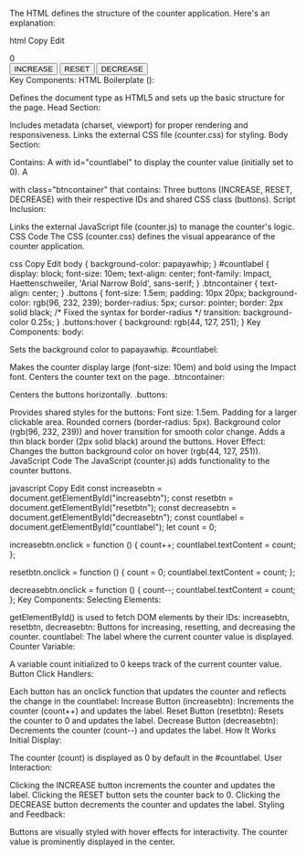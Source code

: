 The HTML defines the structure of the counter application. Here's an explanation:

html
Copy
Edit
<!DOCTYPE html>
<html lang="en">
<head>
    <meta charset="UTF-8">
    <meta name="viewport" content="width=device-width, initial-scale=1.0">
    <title>Document</title>
    <link rel="stylesheet" href="counter.css">
</head>
<body>
    <label id="countlabel">0</label>
    <div class="btncontainer">
        <button id="increasebtn" class="buttons">INCREASE</button>
        <button id="resetbtn" class="buttons">RESET</button>
        <button id="decreasebtn" class="buttons">DECREASE</button>
    </div>
    <script src="counter.js"></script>
</body>
</html>
Key Components:
HTML Boilerplate (<!DOCTYPE html>):

Defines the document type as HTML5 and sets up the basic structure for the page.
Head Section:

Includes metadata (charset, viewport) for proper rendering and responsiveness.
Links the external CSS file (counter.css) for styling.
Body Section:

Contains:
A <label> with id="countlabel" to display the counter value (initially set to 0).
A <div> with class="btncontainer" that contains:
Three buttons (INCREASE, RESET, DECREASE) with their respective IDs and shared CSS class (buttons).
Script Inclusion:

Links the external JavaScript file (counter.js) to manage the counter's logic.
CSS Code
The CSS (counter.css) defines the visual appearance of the counter application.

css
Copy
Edit
body {
    background-color: papayawhip;
}
#countlabel {
    display: block;
    font-size: 10em;
    text-align: center;
    font-family: Impact, Haettenschweiler, 'Arial Narrow Bold', sans-serif;
}
.btncontainer {
    text-align: center;
}
.buttons {
    font-size: 1.5em;
    padding: 10px 20px;
    background-color: rgb(96, 232, 239);
    border-radius: 5px;
    cursor: pointer;
    border: 2px solid black; /* Fixed the syntax for border-radius */
    transition: background-color 0.25s;
}
.buttons:hover {
    background: rgb(44, 127, 251);
}
Key Components:
body:

Sets the background color to papayawhip.
#countlabel:

Makes the counter display large (font-size: 10em) and bold using the Impact font.
Centers the counter text on the page.
.btncontainer:

Centers the buttons horizontally.
.buttons:

Provides shared styles for the buttons:
Font size: 1.5em.
Padding for a larger clickable area.
Rounded corners (border-radius: 5px).
Background color (rgb(96, 232, 239)) and hover transition for smooth color change.
Adds a thin black border (2px solid black) around the buttons.
Hover Effect:
Changes the button background color on hover (rgb(44, 127, 251)).
JavaScript Code
The JavaScript (counter.js) adds functionality to the counter buttons.

javascript
Copy
Edit
const increasebtn = document.getElementById("increasebtn");
const resetbtn = document.getElementById("resetbtn");
const decreasebtn = document.getElementById("decreasebtn");
const countlabel = document.getElementById("countlabel");
let count = 0;

increasebtn.onclick = function () {
    count++;
    countlabel.textContent = count;
};

resetbtn.onclick = function () {
    count = 0;
    countlabel.textContent = count;
};

decreasebtn.onclick = function () {
    count--;
    countlabel.textContent = count;
};
Key Components:
Selecting Elements:

getElementById() is used to fetch DOM elements by their IDs:
increasebtn, resetbtn, decreasebtn: Buttons for increasing, resetting, and decreasing the counter.
countlabel: The label where the current counter value is displayed.
Counter Variable:

A variable count initialized to 0 keeps track of the current counter value.
Button Click Handlers:

Each button has an onclick function that updates the counter and reflects the change in the countlabel:
Increase Button (increasebtn):
Increments the counter (count++) and updates the label.
Reset Button (resetbtn):
Resets the counter to 0 and updates the label.
Decrease Button (decreasebtn):
Decrements the counter (count--) and updates the label.
How It Works
Initial Display:

The counter (count) is displayed as 0 by default in the #countlabel.
User Interaction:

Clicking the INCREASE button increments the counter and updates the label.
Clicking the RESET button sets the counter back to 0.
Clicking the DECREASE button decrements the counter and updates the label.
Styling and Feedback:

Buttons are visually styled with hover effects for interactivity.
The counter value is prominently displayed in the center.
